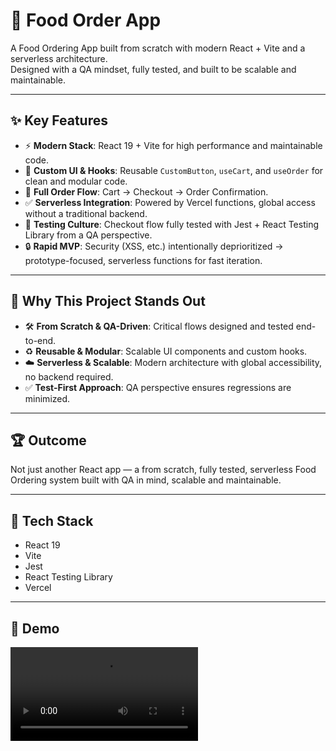 # 🍔 Food Order App

A Food Ordering App built from scratch with modern React + Vite and a serverless architecture.  
Designed with a QA mindset, fully tested, and built to be scalable and maintainable.

---

## ✨ Key Features

- ⚡ **Modern Stack**: React 19 + Vite for high performance and maintainable code.
- 🎨 **Custom UI & Hooks**: Reusable `CustomButton`, `useCart`, and `useOrder` for clean and modular code.
- 🛒 **Full Order Flow**: Cart → Checkout → Order Confirmation.
- ✅ **Serverless Integration**: Powered by Vercel functions, global access without a traditional backend.
- 🧪 **Testing Culture**: Checkout flow fully tested with Jest + React Testing Library from a QA perspective.
- 🔒 **Rapid MVP**: Security (XSS, etc.) intentionally deprioritized → prototype-focused, serverless functions for fast iteration.

---

## 🚀 Why This Project Stands Out

- 🛠 **From Scratch & QA-Driven**: Critical flows designed and tested end-to-end.
- ♻️ **Reusable & Modular**: Scalable UI components and custom hooks.
- ☁️ **Serverless & Scalable**: Modern architecture with global accessibility, no backend required.
- ✅ **Test-First Approach**: QA perspective ensures regressions are minimized.

---

## 🏆 Outcome

Not just another React app — a from scratch, fully tested, serverless Food Ordering system built with QA in mind, scalable and maintainable.

---

## 📌 Tech Stack

- React 19
- Vite
- Jest
- React Testing Library
- Vercel

---

## 🎥 Demo

<!-- ![Demo](public/assets/demo.gif) -->

![Demo](public/assets/demo.webm)
